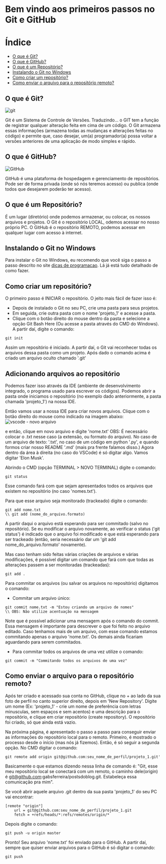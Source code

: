 # Bem vindo aos primeiros passos no Git e GitHub

# Índice
- [O que é Git?](#o-que-é-git)
- [O que é GitHub?](#o-que-é-github)
- [O que é um Repositório?](#o-que-é-um-repositório)
- [Instalando o Git no Windows](#instalando-o-git-no-windows)
- [Como criar um repositório?](#como-criar-um-repositório)
- [Como enviar o arquivo para o repositório remoto?](#como-enviar-o-arquivo-para-o-repositório-remoto)

## O que é Git?
![git](https://embarcados.com.br/wp-content/uploads/2015/02/imagem-de-destaque-39.png)

Git é um Sistema de Controle de Versões. Traduzindo... o GIT tem a função de registrar qualquer alteração feita em cima de um código. O Git armazena essas informações (armazena todas as mudanças e alterações feitas no código) e permite que, caso desejar, um(a) programador(a) possa voltar a versões anteriores de uma aplicação de modo simples e rápido. 

## O que é GitHub?
![GitHub](https://miro.medium.com/max/1400/0*ZLfPdBuEy3SgJscw.jpg)

GitHub é uma plataforma de hospedagem e gerenciamento de repositórios. Pode ser de forma privada (onde só nós teremos acesso) ou publica (onde todos que desejarem poderão ter acesso).

## O que é um Repositório?
É um lugar (diretório) onde podemos armazenar, ou colocar, os nossos arquivos e projetos. O Git é o repositório LOCAL, odemos acessar no nosso próprio PC. O GitHub é o repositório REMOTO, podemos acessar em qualquer lugar com acesso à internet.

## Instalando o Git no Windows
Para instalar o Git no Windows, eu recomendo que você siga o passo a passo descrito no site [dicas de programacao](https://dicasdeprogramacao.com.br/como-instalar-o-git-no-windows/). Lá já está tudo detalhado de como fazer.

## Como criar um repositório?
O primeiro passo é INICIAR o repositório. O jeito mais fácil de fazer isso é:
- Depois de instalado o Git no seu PC, crie uma pasta para seus projetos. 
- Em seguida, crie outra pasta com o nome 'projeto_1' e acesse a pasta. 
- Clique com o botão direito do mouse dentro da pasta e selecione a opção Git Bash Here (Ou acesse a pasta através do CMD do Windows). A partir daí, digite o comando:
```
git init
```
Assim um repositório é iniciado. A partir daí, o Git vai reconhecer todas os arquivos dessa pasta como um projeto. Após dado o comando acima é criado um arquivo oculto chamado '.git'

## Adicionando arquivos ao repositório
Podemos fazer isso através da IDE (ambiente de desenvolvimento integrado, o programa usado para escrever os códigos). Podemos abrir a pasta onde iniciamos o repositório (no exemplo dado anteriormente, a pasta chamada 'projeto_1') na nossa IDE. 

Então vamos usar a nossa IDE para criar novos arquivos. Clique com o botão direito do mouse como indicado na imagem abaixo:
![vscode - novo arquivo](https://encrypted-tbn0.gstatic.com/images?q=tbn:ANd9GcS9A-fLPKa8etiw8WB-aa8BYMCrOfrVOOdh2qvbSrrUTQ&s)

e então, clique em novo arquivo e digite 'nome.txt'
OBS: É necessário colocar o .txt nesse caso (a extensão, ou formato do arquivo). No caso de um arquivo de texto: '.txt', no caso de um código em python '.py', e quando formos criar nosso README '.md' (mais pra frente falamos disso.)
Agora dentro da área à direita (no caso do VSCode) é só digitar algo. Vamos digitar 'Elon Musk'.

Abrindo o CMD (opção TERMINAL > NOVO TERMINAL) digite o comando:
```
git status
```
Esse comando fará com que sejam apresentados todos os arquivos que existem no repositório (no caso 'nomes.txt').

Para que esse arquivo seja monitorado (trackeado) digite o comando:
```
git add nome.txt
\\ git add (nome_do_arquivo.formato)
```
A partir daqui o arquivo está esperando para ser commitado (salvo no repositório). Se eu modificar o arquivo novamente, ao verificar o status ('git status') é indicado que o arquivo foi modificado e que está esperando para ser trackeado (então, seria necessário dar um 'git add nome_do_arquivo.formato' novamente).

Mas caso tenham sido feitas várias criações de arquivos e várias modificações, é possível digitar um comando que fará com que todas as alterações passem a ser monitoradas (trackeadas):
```
git add .
```
Para commitar os arquivos (ou salvar os arquivos no repositório) digitamos o comando:
- Commitar um arquivo único:
```
git commit nome.txt -m "Estou criando um arquivo de nomes"
\\ OBS: Não utilize acentuação na mensagem
```
Note que é possível adicionar uma mensagem após o comando do commit. Essa mensagem é importante para descrever o que foi feito no arquivo editado. Caso tenhamos mais de um arquivo, com esse comando estamos commitando apenas o arquivo 'nome.txt'. Os demais ainda ficariam aguardando para serem commitados. 

- Para commitar todos os arquivos de uma vez utilize o comando:
```
git commit -m "Commitando todos os arquivos de uma vez"
```
## Como enviar o arquivo para o repositório remoto?

Após ter criado e acessado sua conta no GitHub, clique no + ao lado da sua foto de perfil no canto superior direito, depois em 'New Repository'. 
Digite um nome (Ex: 'projeto_1' - crie um nome de preferência com letras minusculas, sem espaços e sem acentos) e uma descrição para o repositório, e clique em criar repositório (create repository). O repositório foi criado, só que ainda está vazio.

Na próxima página, é apresentado o passo a passo para conseguir enviar as informações do repositório local para o remoto. Primeiro, é mostrado o processo desde o início (mas nós já fizemos). Então, é só seguir a segunda opção. No CMD digitar o comando: 
```
git remote add origin git@github.com:seu_nome_de_perfil/projeto_1.git'
```
Basicamente o que estamos dizendo nessa linha de comando é:
"Git, esse meu repositório local se conectará com um remoto, o caminho dele(origin) é git@github.com:gabsferreira/postsdoblog.git. Estabeleça essa comunicação pra mim".

Se você abrir aquele arquivo .git dentro da sua pasta 'projeto_1' do seu PC vai encontrar:
```
[remote "origin"]
    url = git@github.com:seu_nome_de_perfil/projeto_1.git
    fetch = +refs/heads/*:refs/remotes/origin/*
```

Depois digite o comando:
```
git push -u origin master
```
Pronto! Seu arquivo 'nome.txt' foi enviado para o GitHub. 
A partir daí, sempre que quiser enviar arquivos para o GitHub é só digitar o comando:
```
git push
```
